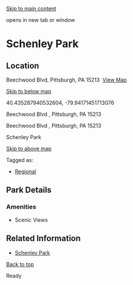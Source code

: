 [Skip to main content](https://www.pittsburghpa.gov/Whats-In-My-Area-Map/Regional-Parks/Schenley-Park#main-content)

opens in new tab or window

# Schenley Park

## Location

Beechwood Blvd, Pittsburgh, PA 15213  [View Map](https://maps.google.com/?q=%20Beechwood%20Blvd%20%20Pittsburgh,%20PA%2015213)

[Skip to below map](https://www.pittsburghpa.gov/Whats-In-My-Area-Map/Regional-Parks/Schenley-Park#map-bottom)

40.435287940532604, -79.94171451713076


Beechwood Blvd ,
Pittsburgh, PA 15213


Beechwood Blvd ,
Pittsburgh, PA 15213

Schenley Park


[Skip to above map](https://www.pittsburghpa.gov/Whats-In-My-Area-Map/Regional-Parks/Schenley-Park#map-top)

Tagged as:

- [Regional](https://www.pittsburghpa.gov/Whats-In-My-Area-Map/Regional-Parks/Schenley-Park?dlv_OC%20CL%20City%20Parks%20Reserves%20Listing=(dd_OC%20Park%20Categories=Regional))

## Park Details

### Amenities

- Scenic Views

## Related Information

- [Schenley Park](https://storymaps.arcgis.com/stories/320fa77fe991470fa34dd7524532eeff "Schenley Park")

[Back to top](https://www.pittsburghpa.gov/Whats-In-My-Area-Map/Regional-Parks/Schenley-Park#body-top)

Ready
